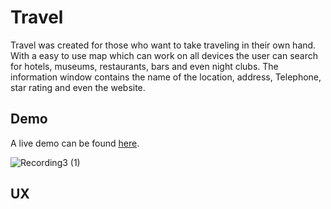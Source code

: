 # Travel

Travel was created for those who want to take traveling in their own hand. With a easy to use map which can work on all devices the user can search for hotels,
museums, restaurants, bars and even night clubs. The information window contains the name of the location, address, Telephone, star rating and even the website.

## Demo
A live demo can be found [here](https://davidcolds.github.io/Travel/).

![Recording3 (1)](https://user-images.githubusercontent.com/44336390/58486806-d7485580-8166-11e9-9c0a-7d93dc1aecef.gif)

## UX
